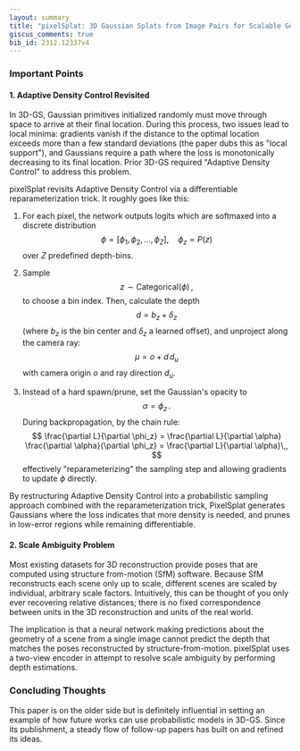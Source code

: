 ```yaml
---
layout: summary
title: "pixelSplat: 3D Gaussian Splats from Image Pairs for Scalable Generalizable 3D Reconstruction"
giscus_comments: true
bib_id: 2312.12337v4
---
```


### Important Points

#### 1. Adaptive Density Control Revisited

In 3D-GS, Gaussian primitives initialized randomly must move through space to arrive at their final location. During this process, two issues lead to local minima: gradients vanish if the distance to the optimal location exceeds more than a few standard deviations (the paper dubs this as "local support"), and Gaussians require a path where the loss is monotonically decreasing to its final location. Prior 3D-GS required "Adaptive Density Control" to address this problem. 

pixelSplat revisits Adaptive Density Control via a differentiable reparameterization trick. It roughly goes like this:

1. For each pixel, the network outputs logits which are softmaxed into a discrete distribution
   $$
   \phi = [\phi_1, \phi_2, \dots, \phi_Z], 
   \quad
   \phi_z = P(z)
   $$
   over $Z$ predefined depth-bins.

2. Sample
   $$
   z \sim \mathrm{Categorical}(\phi)\,,
   $$
   to choose a bin index. Then, calculate the depth
   $$
   d = b_z + \delta_z
   $$
   (where $b_z$ is the bin center and $\delta_z$ a learned offset), and unproject along the camera ray:
   $$
   \mu = o + d \, d_u
   $$
   with camera origin $o$ and ray direction $d_u$.

3. Instead of a hard spawn/prune, set the Gaussian's opacity to
   $$
   \alpha = \phi_z\,.
   $$
   During backpropagation, by the chain rule:
   $$
   \frac{\partial L}{\partial \phi_z}
   = \frac{\partial L}{\partial \alpha}
     \frac{\partial \alpha}{\partial \phi_z}
   = \frac{\partial L}{\partial \alpha}\,,
   $$
   effectively "reparameterizing" the sampling step and allowing gradients to update $\phi$ directly.

By restructuring Adaptive Density Control into a probabilistic sampling approach combined with the reparameterization trick, PixelSplat generates Gaussians where the loss indicates that more density is needed, and prunes in low-error regions while remaining differentiable.

#### 2. Scale Ambiguity Problem

Most existing datasets for 3D reconstruction provide poses that are computed using structure from-motion (SfM) software. Because SfM reconstructs each scene
only up to scale, different scenes are scaled by individual, arbitrary scale factors. Intuitively, this can be thought of you only ever recovering relative distances; there is no fixed correspondence between units in the 3D reconstruction and units of the real world.

The implication is that a neural network making predictions about the geometry of a scene from a single image cannot predict the depth that matches the poses reconstructed by structure-from-motion. pixelSplat uses a two-view encoder in attempt to resolve scale ambiguity by performing depth estimations.

### Concluding Thoughts

This paper is on the older side but is definitely influential in setting an example of how future works can use probabilistic models in 3D-GS. Since its publishment, a steady flow of follow-up papers has built on and refined its ideas.